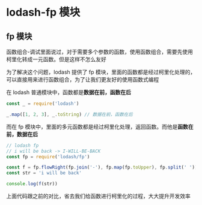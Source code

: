 # lodash-fp 模块
## fp 模块
函数组合-调试里面说过，对于需要多个参数的函数，使用函数组合，需要先使用柯里化转成一元函数。但是这样不怎么友好

为了解决这个问题，lodash 提供了 fp 模块，里面的函数都是经过柯里化处理的，可以直接用来进行函数组合，为了让我们更友好的使用函数式编程

在 lodash 普通模块中，函数都是**数据在前，函数在后**

```js
const _ = require('lodash')

_.map([1, 2, 3], _.toString) // 数据在前，函数在后
```

而在 fp 模块中，里面的多元函数都是经过柯里化处理，返回函数。而他是**函数在前，数据在后**

```js
// lodash fp
// i will be back -> I-WILL-BE-BACK
const fp = require('lodash/fp')

const f = fp.flowRight(fp.join('-'), fp.map(fp.toUpper), fp.split(' '))
const str = 'i will be back'

console.log(f(str))

```

上面代码跟之前的对比，省去我们给函数进行柯里化的过程，大大提升开发效率
